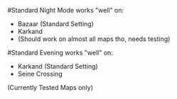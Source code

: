 #Standard Night Mode works "well" on:

- Bazaar (Standard Setting)
- Karkand
- (Should work on almost all maps tho, needs testing)

#Standard Evening works "well" on:

- Karkand (Standard Setting)
- Seine Crossing

(Currently Tested Maps only)
